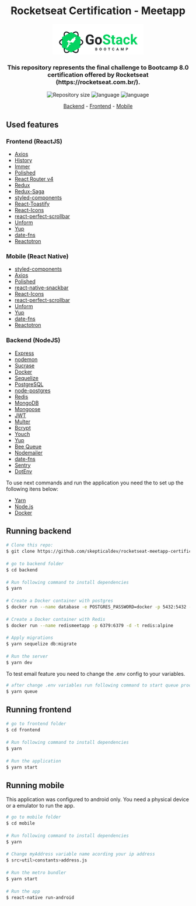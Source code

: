 <h1 align="center">Rocketseat Certification - Meetapp</h1>

<p align="center">
  <img alt="Go Stack logo" src="https://github.com/skepticaldev/rocketseat-meetapp-certification/blob/master/images/logo-gostack.png" />
</p>  

<h3 align="center">This repository represents the final challenge to Bootcamp 8.0 certification offered by Rocketseat (https://rocketseat.com.br/).</h3>

<p align="center">
<img alt="Repository size" src="https://img.shields.io/github/repo-size/skepticaldev/rocketseat-meetapp-certification">
<img alt="language" src="https://img.shields.io/github/languages/top/skepticaldev/rocketseat-meetapp-certification">
<img alt="language" src="https://img.shields.io/github/languages/count/skepticaldev/rocketseat-meetapp-certification">
</p>

<p align="center">
  <a href="#running-backend">Backend</a> -
  <a href="#running-frontend">Frontend</a> -
  <a href="#running-mobile">Mobile</a>
</p>

## Used features

### Frontend (ReactJS)

-   [Axios](https://github.com/axios/axios)
-   [History](https://www.npmjs.com/package/history)
-   [Immer](https://github.com/immerjs/immer)
-   [Polished](https://polished.js.org/)
-   [React Router v4](https://github.com/ReactTraining/react-router)
-   [Redux](https://redux.js.org/)
-   [Redux-Saga](https://redux-saga.js.org/)
-   [styled-components](https://www.styled-components.com/)
-   [React-Toastify](https://fkhadra.github.io/react-toastify/)
-   [React-Icons](http://react-icons.github.io/react-icons/)
-   [react-perfect-scrollbar](https://github.com/OpusCapita/react-perfect-scrollbar)
-   [Unform](https://github.com/Rocketseat/unform)
-   [Yup](https://www.npmjs.com/package/yup)
-   [date-fns](https://date-fns.org/)
-   [Reactotron](https://infinite.red/reactotron)

### Mobile (React Native)

-   [styled-components](https://www.styled-components.com/)
-   [Axios](https://github.com/axios/axios)
-   [Polished](https://polished.js.org/)
-   [react-native-snackbar](https://www.npmjs.com/package/react-native-snackbar)
-   [React-Icons](http://react-icons.github.io/react-icons/)
-   [react-perfect-scrollbar](https://github.com/OpusCapita/react-perfect-scrollbar)
-   [Unform](https://github.com/Rocketseat/unform)
-   [Yup](https://www.npmjs.com/package/yup)
-   [date-fns](https://date-fns.org/)
-   [Reactotron](https://infinite.red/reactotron)

### Backend (NodeJS)

-   [Express](https://expressjs.com/)
-   [nodemon](https://nodemon.io/)
-   [Sucrase](https://github.com/alangpierce/sucrase)
-   [Docker](https://www.docker.com/docker-community)
-   [Sequelize](http://docs.sequelizejs.com/)
-   [PostgreSQL](https://www.postgresql.org/)
-   [node-postgres](https://www.npmjs.com/package/pg)
-   [Redis](https://redis.io/)
-   [MongoDB](https://www.mongodb.com/)
-   [Mongoose](https://mongoosejs.com/)
-   [JWT](https://jwt.io/)
-   [Multer](https://github.com/expressjs/multer)
-   [Bcrypt](https://www.npmjs.com/package/bcrypt)
-   [Youch](https://www.npmjs.com/package/youch)
-   [Yup](https://www.npmjs.com/package/yup)
-   [Bee Queue](https://www.npmjs.com/package/bcrypt)
-   [Nodemailer](https://nodemailer.com/about/)
-   [date-fns](https://date-fns.org/)
-   [Sentry](https://sentry.io/)
-   [DotEnv](https://www.npmjs.com/package/dotenv)

To use next commands and run the application you need the to set up the following itens below:

- [Yarn](https://yarnpkg.com/en/docs/getting-started)
- [Node.js](https://nodejs.org/en/download/package-manager/)
- [Docker](https://www.docker.com/products/docker-desktop)

## Running backend

```bash
# Clone this repo:
$ git clone https://github.com/skepticaldev/rocketseat-meetapp-certification.git

# go to backend folder
$ cd backend

# Run following command to install dependencies
$ yarn

# Create a Docker container with postgres
$ docker run --name database -e POSTGRES_PASSWORD=docker -p 5432:5432 -d postgres

# Create a Docker container with Redis
$ docker run --name redismeetapp -p 6379:6379 -d -t redis:alpine

# Apply migrations
$ yarn sequelize db:migrate

# Run the server
$ yarn dev
```

To test email feature you need to change the .env config to your variables.

```bash
# after change .env variables run following command to start queue process
$ yarn queue
```

## Running frontend

```bash
# go to frontend folder
$ cd frontend

# Run following command to install dependencies
$ yarn

# Run the application
$ yarn start
```

## Running mobile

This application was configured to android only. You need a physical device or a emulator to run the app.

```bash
# go to mobile folder
$ cd mobile

# Run following command to install dependencies
$ yarn

# Change myAddress variable name acording your ip address
$ src>util>constants>address.js

# Run the metro bundler
$ yarn start

# Run the app
$ react-native run-android
```
